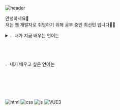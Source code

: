 ![header](https://capsule-render.vercel.app/api?type=Cylinder&color=auto&height=50&section=header&text=Hi%20I'm%20SeonMin&fontSize=20)

안녕하세요:raised_hands: 
<br>저는 웹 개발자로 취업하기 위해 공부 중인 최선민 입니다:clap::fire:
<details>
<summary>
  <img src="https://raw.githubusercontent.com/Tarikul-Islam-Anik/Animated-Fluent-Emojis/master/Emojis/Hand%20gestures/Eyes.png" alt="Eyes" width="2%" /> 내가 지금 배우는 언어는 
</summary>
   <br>
  

![java](https://img.shields.io/badge/Java-ED8B00?style=for-the-badge&logo=openjdk&logoColor=white). ![spring](https://img.shields.io/badge/Spring-6DB33F?style=for-the-badge&logo=spring&logoColor=white) ![MariaDB](https://img.shields.io/badge/mysql-%2300f.svg?style=for-the-badge&logo=mysql&logoColor=white)  ![python](https://img.shields.io/badge/Python-14354C?style=for-the-badge&logo=python&logoColor=white) 


</details>


<summary>
  <img src="https://raw.githubusercontent.com/Tarikul-Islam-Anik/Animated-Fluent-Emojis/master/Emojis/Hand%20gestures/Eyes.png" alt="Eyes" width="2%" /> 내가 배우고 싶은 언어는
</summary>
   <br>
  
 ![html](https://img.shields.io/badge/HTML5-E34F26?style=for-the-badge&logo=html5&logoColor=white) ![css](https://img.shields.io/badge/CSS-239120?&style=for-the-badge&logo=css3&logoColor=white) ![js](https://img.shields.io/badge/JavaScript-F7DF1E?style=for-the-badge&logo=JavaScript&logoColor=white) ![VUE3](https://img.shields.io/badge/Vue.js-35495E?style=for-the-badge&logo=vue.js&logoColor=4FC08D) 







<!--
**choeseonmin/choeseonmin** is a ✨ _special_ ✨ repository because its `README.md` (this file) appears on your GitHub profile.

Here are some ideas to get you started:

- 🔭 I’m currently working on ...
- 🌱 I’m currently learning ...
- 👯 I’m looking to collaborate on ...
- 🤔 I’m looking for help with ...
- 💬 Ask me about ...
- 📫 How to reach me: ...
- 😄 Pronouns: ...
- ⚡ Fun fact: ...
-->
